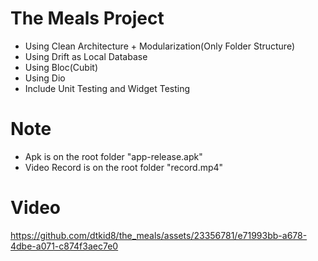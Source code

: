 # The Meals Project

- Using Clean Architecture + Modularization(Only Folder Structure)
- Using Drift as Local Database
- Using Bloc(Cubit)
- Using Dio
- Include Unit Testing and Widget Testing

# Note
- Apk is on the root folder "app-release.apk"
- Video Record is on the root folder "record.mp4"

# Video
https://github.com/dtkid8/the_meals/assets/23356781/e71993bb-a678-4dbe-a071-c874f3aec7e0

